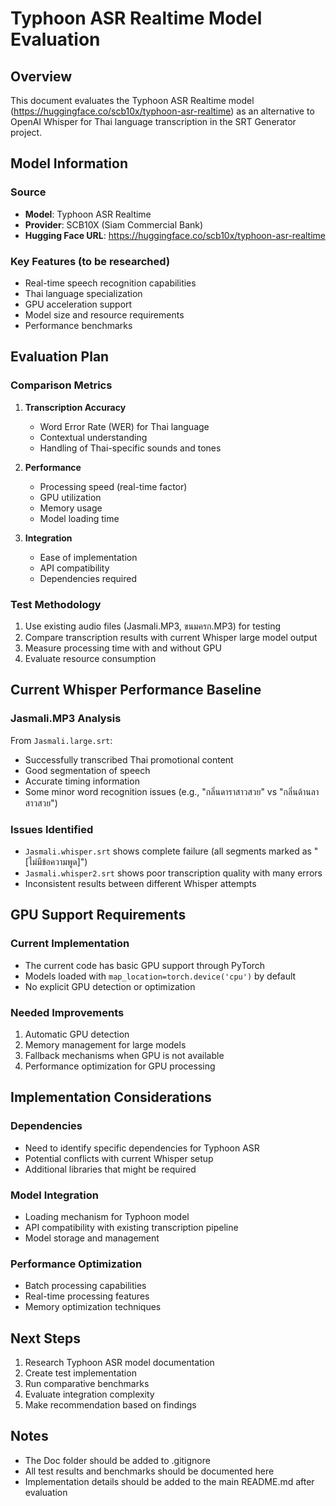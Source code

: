 # Typhoon ASR Realtime Model Evaluation

## Overview
This document evaluates the Typhoon ASR Realtime model (https://huggingface.co/scb10x/typhoon-asr-realtime) as an alternative to OpenAI Whisper for Thai language transcription in the SRT Generator project.

## Model Information

### Source
- **Model**: Typhoon ASR Realtime
- **Provider**: SCB10X (Siam Commercial Bank)
- **Hugging Face URL**: https://huggingface.co/scb10x/typhoon-asr-realtime

### Key Features (to be researched)
- Real-time speech recognition capabilities
- Thai language specialization
- GPU acceleration support
- Model size and resource requirements
- Performance benchmarks

## Evaluation Plan

### Comparison Metrics
1. **Transcription Accuracy**
   - Word Error Rate (WER) for Thai language
   - Contextual understanding
   - Handling of Thai-specific sounds and tones

2. **Performance**
   - Processing speed (real-time factor)
   - GPU utilization
   - Memory usage
   - Model loading time

3. **Integration**
   - Ease of implementation
   - API compatibility
   - Dependencies required

### Test Methodology
1. Use existing audio files (Jasmali.MP3, ขนมครก.MP3) for testing
2. Compare transcription results with current Whisper large model output
3. Measure processing time with and without GPU
4. Evaluate resource consumption

## Current Whisper Performance Baseline

### Jasmali.MP3 Analysis
From `Jasmali.large.srt`:
- Successfully transcribed Thai promotional content
- Good segmentation of speech
- Accurate timing information
- Some minor word recognition issues (e.g., "กลิ่นดาราสาวสวย" vs "กลิ่นด้านลาสาวสวย")

### Issues Identified
- `Jasmali.whisper.srt` shows complete failure (all segments marked as "[ไม่มีข้อความพูด]")
- `Jasmali.whisper2.srt` shows poor transcription quality with many errors
- Inconsistent results between different Whisper attempts

## GPU Support Requirements

### Current Implementation
- The current code has basic GPU support through PyTorch
- Models loaded with `map_location=torch.device('cpu')` by default
- No explicit GPU detection or optimization

### Needed Improvements
1. Automatic GPU detection
2. Memory management for large models
3. Fallback mechanisms when GPU is not available
4. Performance optimization for GPU processing

## Implementation Considerations

### Dependencies
- Need to identify specific dependencies for Typhoon ASR
- Potential conflicts with current Whisper setup
- Additional libraries that might be required

### Model Integration
- Loading mechanism for Typhoon model
- API compatibility with existing transcription pipeline
- Model storage and management

### Performance Optimization
- Batch processing capabilities
- Real-time processing features
- Memory optimization techniques

## Next Steps
1. Research Typhoon ASR model documentation
2. Create test implementation
3. Run comparative benchmarks
4. Evaluate integration complexity
5. Make recommendation based on findings

## Notes
- The Doc folder should be added to .gitignore
- All test results and benchmarks should be documented here
- Implementation details should be added to the main README.md after evaluation
